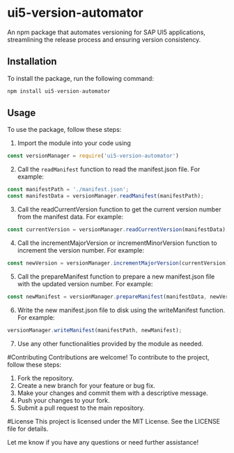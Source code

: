 # ui5-version-automator

An npm package that automates versioning for SAP UI5 applications, streamlining the release process and ensuring version consistency.

## Installation

To install the package, run the following command:

```javascript
npm install ui5-version-automator
```

## Usage

To use the package, follow these steps:

1. Import the module into your code using 
```javascript
const versionManager = require('ui5-version-automator')
```
2. Call the `readManifest` function to read the manifest.json file. For example:

```javascript
const manifestPath = './manifest.json';
const manifestData = versionManager.readManifest(manifestPath);
```

3. Call the readCurrentVersion function to get the current version number from the manifest data. For example:

```javascript
const currentVersion = versionManager.readCurrentVersion(manifestData);
```

4. Call the incrementMajorVersion or incrementMinorVersion function to increment the version number. For example:

```javascript
const newVersion = versionManager.incrementMajorVersion(currentVersion);
```

5. Call the prepareManifest function to prepare a new manifest.json file with the updated version number. For example:

```javascript
const newManifest = versionManager.prepareManifest(manifestData, newVersion);
```

6. Write the new manifest.json file to disk using the writeManifest function. For example:

```javascript
versionManager.writeManifest(manifestPath, newManifest);
```

7. Use any other functionalities provided by the module as needed.

#Contributing
Contributions are welcome! To contribute to the project, follow these steps:

1. Fork the repository.
2. Create a new branch for your feature or bug fix.
3. Make your changes and commit them with a descriptive message.
4. Push your changes to your fork.
5. Submit a pull request to the main repository.

#License
This project is licensed under the MIT License. See the LICENSE file for details.

Let me know if you have any questions or need further assistance!